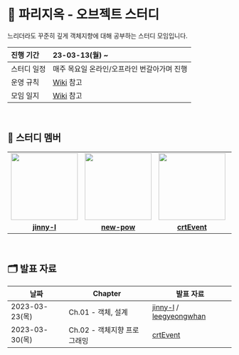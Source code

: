 # 📖 파리지옥 - 오브젝트 스터디
느리더라도 꾸준히 깊게 객체지향에 대해 공부하는 스터디 모임입니다.

| 진행 기간 | 23-03-13(월) ~ |
| :--- | :--- |
| 스터디 일정 | 매주 목요일 온라인/오프라인 번갈아가며 진행 |
| 운영 규칙 | [Wiki](https://github.com/CodeSquad-2023-BE-Study/Object-Study/wiki) 참고 |
| 모임 일지 | [Wiki](https://github.com/CodeSquad-2023-BE-Study/Object-Study/wiki) 참고 |


<br/>

## 🤖 스터디 멤버
<table>
 <tr>
    <td align="center"><a href="https://github.com/jinny-l"><img src="https://avatars.githubusercontent.com/jinny-l" width="150px;" alt=""></td>
    <td align="center"><a href="https://github.com/new-pow"><img src="https://avatars.githubusercontent.com/new-pow" width="150px;" alt=""></td>
    <td align="center"><a href="https://github.com/crtEvent"><img src="https://avatars.githubusercontent.com/crtEvent" width="150px;" alt=""></td>
    <td align="center"><a href="https://github.com/leegyeongwhan"><img src="https://avatars.githubusercontent.com/leegyeongwhan" width="150px;" alt=""></td>
  </tr>
  <tr>
    <td align="center"><a href="https://github.com/jinny-l"><b>jinny-l</b></td>
    <td align="center"><a href="https://github.com/new-pow"><b>new-pow</b></td>
    <td align="center"><a href="https://github.com/crtEvent"><b>crtEvent</b></td>
    <td align="center"><a href="https://github.com/leegyeongwhan"><b>leegyeongwhan</b></td>
  </tr>
</table>

<br/>

## 🗂️ 발표 자료
| 날짜 | Chapter | 발표 자료 |
| --- | --- | --- |
| 2023-03-23(목) | Ch.01 - 객체, 설계 | [jinny-l](https://velog.io/@jinny-l/%EC%98%A4%EB%B8%8C%EC%A0%9D%ED%8A%B8-%EC%9C%A0%EC%97%B0%ED%95%9C-%EC%84%A4%EA%B3%84-Ch.1-%EA%B0%9D%EC%B2%B4-%EC%84%A4%EA%B3%84) / [leegyeongwhan](https://velog.io/@leekhy02/%EC%98%A4%EB%B8%8C%EC%A0%9D%ED%8A%B8-1%EC%9E%A5.-%EA%B0%9D%EC%B2%B4-%EC%84%A4%EA%B3%84) |
|2023-03-30(목)|Ch.02 - 객체지향 프로그래밍 | [crtEvent](https://orange-sycamore-3a8.notion.site/Inheritance-vs-Composition-cda6cb20569f4ee1928311d8b660224d) | [new-pow](https://www.notion.so/new-pow/runtime-52e38f22df1d406aa6762c242988b9ee?pvs=4) |
